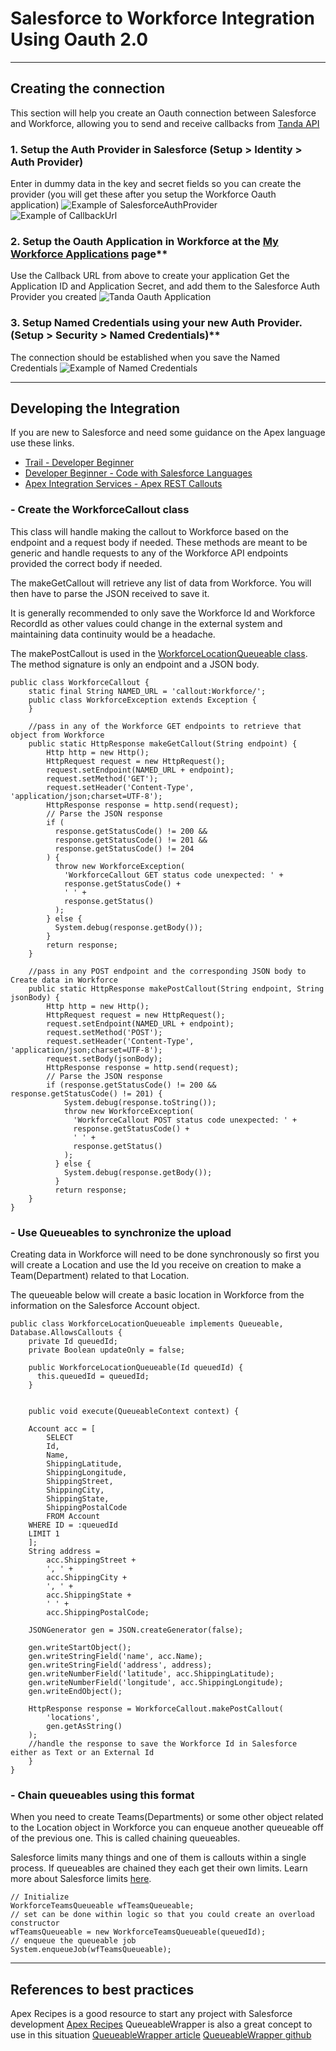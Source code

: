 # Salesforce to Workforce Integration Using Oauth 2.0

---

## Creating the connection

This section will help you create an Oauth connection between Salesforce and Workforce, allowing you to send and receive callbacks from [Tanda API](https://my.tanda.co/api/v2/documentation)

### 1. Setup the Auth Provider in Salesforce (Setup > Identity > Auth Provider)

Enter in dummy data in the key and secret fields so you can create the provider (you will get these after you setup the Workforce Oauth application)
    ![Example of SalesforceAuthProvider](assets/SalesforceAuthProviderExample.png)
    ![Example of CallbackUrl](assets/SalesforceCallbackExample.png)

### 2. Setup the Oauth Application in Workforce at the [My Workforce Applications](https://my.workforce.com/api/oauth/applications) page**

Use the Callback URL from above to create your application
Get the Application ID and Application Secret, and add them to the Salesforce Auth Provider you created
    ![Tanda Oauth Application](assets/TandaOauthApplicationExample.png)

### 3. Setup Named Credentials using your new Auth Provider.(Setup > Security > Named Credentials)**

The connection should be established when you save the Named Credentials
    ![Example of Named Credentials](assets/SalesforceNamedCredentialsExample.png)

---

## Developing the Integration

If you are new to Salesforce and need some guidance on the Apex language use these links.

- [Trail - Developer Beginner](https://trailhead.salesforce.com/en/content/learn/trails/force_com_dev_beginner)
- [Developer Beginner - Code with Salesforce Languages](https://trailhead.salesforce.com/en/content/learn/modules/platform_dev_basics/platform_dev_basics_code?trail_id=force_com_dev_beginner)
- [Apex Integration Services - Apex REST Callouts](https://trailhead.salesforce.com/en/content/learn/modules/apex_integration_services/apex_integration_rest_callouts)

### - Create the WorkforceCallout class

  This class will handle making the callout to Workforce based on the endpoint and a request body if needed. These methods are meant to be generic and handle requests to any of the Workforce API endpoints provided the correct body if needed.
  
  The makeGetCallout will retrieve any list of data from Workforce. You will then have to parse the JSON received to save it.
  
  It is generally recommended to only save the Workforce Id and Workforce RecordId as other values could change in the external system and maintaining data continuity would be a headache.
  
  The makePostCallout is used in the [WorkforceLocationQueueable class](#-use-queueables-to-synchronize-the-upload). The method signature is only an endpoint and a JSON body.

```APEX
public class WorkforceCallout {
    static final String NAMED_URL = 'callout:Workforce/';
    public class WorkforceException extends Exception {
    }
 
    //pass in any of the Workforce GET endpoints to retrieve that object from Workforce
    public static HttpResponse makeGetCallout(String endpoint) {
        Http http = new Http();
        HttpRequest request = new HttpRequest();
        request.setEndpoint(NAMED_URL + endpoint);
        request.setMethod('GET');
        request.setHeader('Content-Type', 'application/json;charset=UTF-8');
        HttpResponse response = http.send(request);
        // Parse the JSON response
        if (
          response.getStatusCode() != 200 &&
          response.getStatusCode() != 201 &&
          response.getStatusCode() != 204
        ) {
          throw new WorkforceException(
            'WorkforceCallout GET status code unexpected: ' +
            response.getStatusCode() +
            ' ' +
            response.getStatus()
          );
        } else {
          System.debug(response.getBody());
        }
        return response;
    }
 
    //pass in any POST endpoint and the corresponding JSON body to Create data in Workforce
    public static HttpResponse makePostCallout(String endpoint, String jsonBody) {
        Http http = new Http();
        HttpRequest request = new HttpRequest();
        request.setEndpoint(NAMED_URL + endpoint);
        request.setMethod('POST');
        request.setHeader('Content-Type', 'application/json;charset=UTF-8');
        request.setBody(jsonBody);
        HttpResponse response = http.send(request);
        // Parse the JSON response
        if (response.getStatusCode() != 200 && response.getStatusCode() != 201) {
            System.debug(response.toString());
            throw new WorkforceException(
              'WorkforceCallout POST status code unexpected: ' +
              response.getStatusCode() +
              ' ' +
              response.getStatus()
            );
          } else {
            System.debug(response.getBody());
          }
          return response;
    }
}
```

### - Use Queueables to synchronize the upload

  Creating data in Workforce will need to be done synchronously so first you will create a Location and use the Id you receive on creation to make a Team(Department) related to that Location.

  The queueable below will create a basic location in Workforce from the information on the Salesforce Account object.

```APEX
public class WorkforceLocationQueueable implements Queueable, Database.AllowsCallouts {
    private Id queuedId;
    private Boolean updateOnly = false;
 
    public WorkforceLocationQueueable(Id queuedId) {
      this.queuedId = queuedId;
    }
 
   
    public void execute(QueueableContext context) {
 
    Account acc = [
        SELECT
        Id,
        Name,
        ShippingLatitude,
        ShippingLongitude,
        ShippingStreet,
        ShippingCity,
        ShippingState,
        ShippingPostalCode
        FROM Account
    WHERE ID = :queuedId
    LIMIT 1
    ];
    String address =
        acc.ShippingStreet +
        ', ' +
        acc.ShippingCity +
        ', ' +
        acc.ShippingState +
        ' ' +
        acc.ShippingPostalCode;
 
    JSONGenerator gen = JSON.createGenerator(false);
 
    gen.writeStartObject();
    gen.writeStringField('name', acc.Name);
    gen.writeStringField('address', address);
    gen.writeNumberField('latitude', acc.ShippingLatitude);
    gen.writeNumberField('longitude', acc.ShippingLongitude);
    gen.writeEndObject();
 
    HttpResponse response = WorkforceCallout.makePostCallout(
        'locations',
        gen.getAsString()
    );
    //handle the response to save the Workforce Id in Salesforce either as Text or an External Id
    }
}
```

### - Chain queueables using this format

  When you need to create Teams(Departments) or some other object related to the Location object in Workforce you can enqueue another queueable off of the previous one. This is called chaining queueables.

  Salesforce limits many things and one of them is callouts within a single process. If queueables are chained they each get their own limits. Learn more about Salesforce limits [here](https://developer.salesforce.com/docs/atlas.en-us.234.0.apexcode.meta/apexcode/apex_gov_limits.htm).

```APEX
// Initialize
WorkforceTeamsQueueable wfTeamsQueueable;
// set can be done within logic so that you could create an overload constructor
wfTeamsQueueable = new WorkforceTeamsQueueable(queuedId);
// enqueue the queueable job
System.enqueueJob(wfTeamsQueueable);
```

---

## References to best practices

Apex Recipes is a good resource to start any project with Salesforce development
[Apex Recipes](https://github.com/trailheadapps/apex-recipes)
QueueableWrapper is also a great concept to use in this situation
[QueueableWrapper article](https://medium.com/noltic/apex-queueable-and-easy-chaining-34838eaa718a)
[QueueableWrapper github](https://github.com/ytiq/apex-queueable-wrapper)
